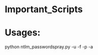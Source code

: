 # Important_Scripts
# Usages:
python ntlm_passwordspray.py -u <userfile> -f <fqdn> -p <password> -a <attackurl>
